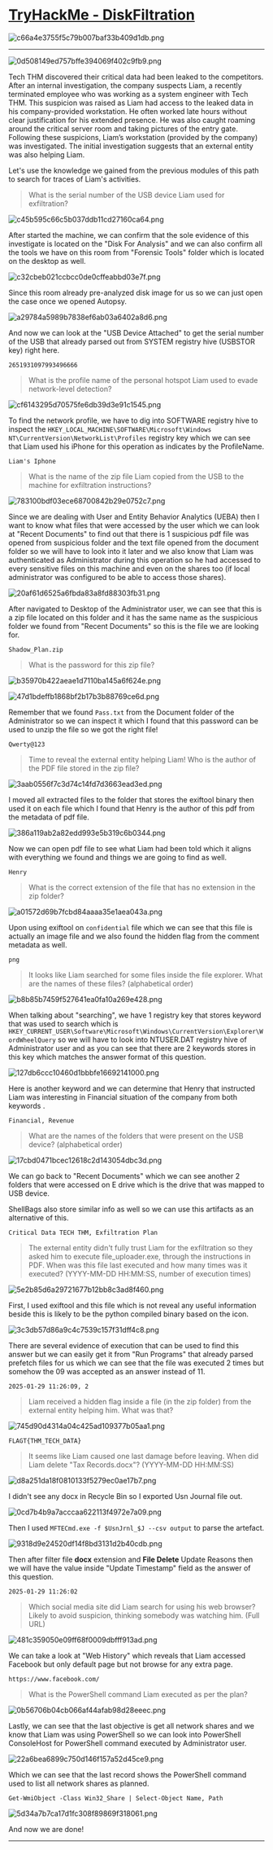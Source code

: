 # [TryHackMe - DiskFiltration](https://tryhackme.com/room/diskfiltration)
![c66a4e3755f5c79b007baf33b409d1db.png](../../_resources/c66a4e3755f5c79b007baf33b409d1db.png)
***
![0d508149ed757bffe394069f402c9fb9.png](../../_resources/0d508149ed757bffe394069f402c9fb9.png)

Tech THM discovered their critical data had been leaked to the competitors. After an internal investigation, the company suspects Liam, a recently terminated employee who was working as a system engineer with Tech THM. This suspicion was raised as Liam had access to the leaked data in his company-provided workstation. He often worked late hours without clear justification for his extended presence. He was also caught roaming around the critical server room and taking pictures of the entry gate. Following these suspicions, Liam’s workstation (provided by the company) was investigated. The initial investigation suggests that an external entity was also helping Liam.

Let's use the knowledge we gained from the previous modules of this path to search for traces of Liam's activities.

>What is the serial number of the USB device Liam used for exfiltration? 

![c45b595c66c5b037ddb11cd27160ca64.png](../../_resources/c45b595c66c5b037ddb11cd27160ca64.png)

After started the machine, we can confirm that the sole evidence of this investigate is located on the "Disk For Analysis" and we can also confirm all the tools we have on this room from "Forensic Tools" folder which is located on the desktop as well.

![c32cbeb021ccbcc0de0cffeabbd03e7f.png](../../_resources/c32cbeb021ccbcc0de0cffeabbd03e7f.png)

Since this room already pre-analyzed disk image for us so we can just open the case once we opened Autopsy.

![a29784a5989b7838ef6ab03a6402a8d6.png](../../_resources/a29784a5989b7838ef6ab03a6402a8d6.png)

And now we can look at the "USB Device Attached" to get the serial number of the USB that already parsed out from SYSTEM registry hive (USBSTOR key) right here.

```
2651931097993496666	
```

>What is the profile name of the personal hotspot Liam used to evade network-level detection?

![cf6143295d70575fe6db39d3e91c1545.png](../../_resources/cf6143295d70575fe6db39d3e91c1545.png)

To find the network profile, we have to dig into SOFTWARE registry hive to inspect the `HKEY_LOCAL_MACHINE\SOFTWARE\Microsoft\Windows NT\CurrentVersion\NetworkList\Profiles` registry key which we can see that Liam used his iPhone for this operation as indicates by the ProfileName.

```
Liam's Iphone
```

>What is the name of the zip file Liam copied from the USB to the machine for exfiltration instructions?

![783100bdf03ece68700842b29e0752c7.png](../../_resources/783100bdf03ece68700842b29e0752c7.png)

Since we are dealing with User and Entity Behavior Analytics (UEBA) then I want to know what files that were accessed by the user which we can look at "Recent Documents" to find out that there is 1 suspicious pdf file was opened from suspicious folder and the text file opened from the document folder so we will have to look into it later and we also know that Liam was authenticated as Administrator during this operation so he had accessed to every sensitive files on this machine and even on the shares too (if local administrator was configured to be able to access those shares).

![20af61d6525a6fbda83a8fd88303fb31.png](../../_resources/20af61d6525a6fbda83a8fd88303fb31.png)

After navigated to Desktop of the Administrator user, we can see that this is a zip file located on this folder and it has the same name as the suspicious folder we found from "Recent Documents" so this is the file we are looking for.

```
Shadow_Plan.zip
```

>What is the password for this zip file?

![b35970b422aeae1d7110ba145a6f624e.png](../../_resources/b35970b422aeae1d7110ba145a6f624e.png)

![47d1bdeffb1868bf2b17b3b88769ce6d.png](../../_resources/47d1bdeffb1868bf2b17b3b88769ce6d.png)

Remember that we found `Pass.txt` from the Document folder of the Administrator so we can inspect it which I found that this password can be used to unzip the file so we got the right file!

```
Qwerty@123
```

>Time to reveal the external entity helping Liam! Who is the author of the PDF file stored in the zip file?

![3aab0556f7c3d74c14fd7d3663ead3ed.png](../../_resources/3aab0556f7c3d74c14fd7d3663ead3ed.png)

I moved all extracted files to the folder that stores the exiftool binary then used it on each file which I found that Henry is the author of this pdf from the metadata of pdf file.

![386a119ab2a82edd993e5b319c6b0344.png](../../_resources/386a119ab2a82edd993e5b319c6b0344.png)

Now we can open pdf file to see what Liam had been told which it aligns with everything we found and things we are going to find as well.

```
Henry
```

>What is the correct extension of the file that has no extension in the zip folder?

![a01572d69b7fcbd84aaaa35e1aea043a.png](../../_resources/a01572d69b7fcbd84aaaa35e1aea043a.png)

Upon using exiftool on `confidential` file which we can see that this file is actually an image file and we also found the hidden flag from the comment metadata as well.

```
png
```

>It looks like Liam searched for some files inside the file explorer. What are the names of these files? (alphabetical order)

![b8b85b7459f527641ea0fa10a269e428.png](../../_resources/b8b85b7459f527641ea0fa10a269e428.png)

When talking about "searching", we have 1 registry key that stores keyword that was used to search which is `HKEY_CURRENT_USER\Software\Microsoft\Windows\CurrentVersion\Explorer\WordWheelQuery` so we will have to look into NTUSER.DAT registry hive of Administrator user and as you can see that there are 2 keywords stores in this key which matches the answer format of this question.

![127db6ccc10460d1bbbfe16692141000.png](../../_resources/127db6ccc10460d1bbbfe16692141000.png)

Here is another keyword and we can determine that Henry that instructed Liam was interesting in Financial situation of the company from both keywords .

```
Financial, Revenue
```

>What are the names of the folders that were present on the USB device? (alphabetical order)

![17cbd0471bcec12618c2d143054dbc3d.png](../../_resources/17cbd0471bcec12618c2d143054dbc3d.png)

We can go back to "Recent Documents" which we can see another 2 folders that were accessed on E drive which is the drive that was mapped to USB device.

ShellBags also store similar info as well so we can use this artifacts as an alternative of this.

```
Critical Data TECH THM, Exfiltration Plan
```

>The external entity didn't fully trust Liam for the exfiltration so they asked him to execute file_uploader.exe, through the instructions in PDF. When was this file last executed and how many times was it executed? (YYYY-MM-DD HH:MM:SS, number of execution times)

![5e2b85d6a29721677b12bb8c3ad8f460.png](../../_resources/5e2b85d6a29721677b12bb8c3ad8f460.png)

First, I used exiftool and this file which is not reveal any useful information beside this is likely to be the python compiled binary based on the icon.

![3c3db57d86a9c4c7539c157f31dff4c8.png](../../_resources/3c3db57d86a9c4c7539c157f31dff4c8.png)

There are several evidence of execution that can be used to find this answer but we can easily get it from "Run Programs" that already parsed prefetch files for us which we can see that the file was executed 2 times but somehow the 09 was accepted as an answer instead of 11.

```
2025-01-29 11:26:09, 2
```

>Liam received a hidden flag inside a file (in the zip folder) from the external entity helping him. What was that?

![745d90d4314a04c425ad109377b05aa1.png](../../_resources/745d90d4314a04c425ad109377b05aa1.png)
```
FLAGT{THM_TECH_DATA}
```

>It seems like Liam caused one last damage before leaving. When did Liam delete "Tax Records.docx"? (YYYY-MM-DD HH:MM:SS)

![d8a251da18f0810133f5279ec0ae17b7.png](../../_resources/d8a251da18f0810133f5279ec0ae17b7.png)

I didn't see any docx in Recycle Bin so I exported Usn Journal file out.

![0cd7b4b9a7acccaa622113f4972e7a09.png](../../_resources/0cd7b4b9a7acccaa622113f4972e7a09.png)

Then I used `MFTECmd.exe -f $UsnJrnl_$J --csv output` to parse the artefact.

![9318d9e24520df14f8bd3131d2b40cdb.png](../../_resources/9318d9e24520df14f8bd3131d2b40cdb.png)

Then after filter file **docx** extension and **File Delete** Update Reasons then we will have the value inside "Update Timestamp" field as the answer of this question.

```
2025-01-29 11:26:02
```

>Which social media site did Liam search for using his web browser? Likely to avoid suspicion, thinking somebody was watching him. (Full URL)

![481c359050e09ff68f0009dbfff913ad.png](../../_resources/481c359050e09ff68f0009dbfff913ad.png)

We can take a look at "Web History" which reveals that Liam accessed Facebook but only default page but not browse for any extra page.

```
https://www.facebook.com/
```

>What is the PowerShell command Liam executed as per the plan?

![0b56706b04cb066af44afab98d28eeec.png](../../_resources/0b56706b04cb066af44afab98d28eeec.png)

Lastly, we can see that the last objective is get all network shares and we know that Liam was using PowerShell so we can look into PowerShell ConsoleHost for PowerShell command executed by Administrator user.

![22a6bea6899c750d146f157a52d45ce9.png](../../_resources/22a6bea6899c750d146f157a52d45ce9.png)

Which we can see that the last record shows the PowerShell command used to list all network shares as planned. 

```
Get-WmiObject -Class Win32_Share | Select-Object Name, Path
```

![5d34a7b7ca17d1fc308f89869f318061.png](../../_resources/5d34a7b7ca17d1fc308f89869f318061.png)

And now we are done!
***